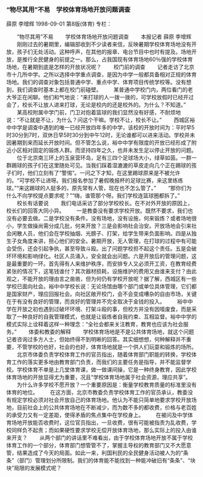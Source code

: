### “物尽其用”不易　学校体育场地开放问题调查
薛原  李增辉
1998-09-01
第8版(体育)
专栏：

　　“物尽其用”不易
　　学校体育场地开放问题调查
　　本报记者  薛原  李增辉
　　刚刚过去的暑期里，编辑部收到不少读者来信，反映暑期学校体育场地没有开放，孩子们无处活动。这种呼声，在其他的报章、电台节目中也时有提及。场地开放，是推行全民健身的前提之一。那么，占我国现有体育场地60％强的学校体育场地，在暑期到底是怎样的开放状况呢？
　　校门前的调查
　　记者走访了北京市十几所中学。之所以选择中学重点调查，是因为中学一般都具备相对正规的体育场地。我们的调查对象包括普通中学、重点中学、体育项目传统学校等。没有想到，我们调查时基本上都在校门前碰壁。
　　某普通中学校门内，两位看门的老大爷正在闲聊。他们和气地说：“来打球的人一拨一拨的，可学校放假时已经开过会了，校长不让放人进来打球，无论是校内的还是校外的。为什么？不知道。”
　　某高校附属中学门前，门卫对抱着篮球的我们显然没有好感，不耐烦地说：“不让就是不让，为什么？问这个干嘛。学校不让，校长不让。”
　　西城区裕中中学是调查中遇到的唯一已经开放四年多的中学，该校的开放时间为：平时早5时30分到7时，双休日早5时30分到中午12时，无论谁都可以进来活动。学校并未因暑期到来而延长开放时间。但不管怎么说，裕中中学有限度的开放已经形成了附近小区相对固定的锻炼人群。而坚持四年之久，也并未发生足以停止开放的问题。
　　位于北京南三环上的玉泉营环岛，足有三四个足球场大小，绿草如茵。一群一群踢球的孩子们在这里随处可见。当我们踩着湿漉漉的草皮走向几个正在踢球的孩子们时，他们立刻有了“警惕”。一问之下才知，在这里踢球原来是不被允许的。“可学校不让进呀。我们报名参加了暑假晚报杯的足球比赛，来这里练练球。”“来这踢球的人挺多的，原先常有人管，现在也不怎么管了。”
　　“那你们为什么不向学校提点要求呢？”“嗨，谁管那个呀。我们学校连篮球圈都拆了。”
　　校长有话要说
　　我们电话采访了部分学校校长。在不对外开放的原因上，校长们的回答大同小异。
　　一是教委没有要求学校开放。既然不要求，我们也没有必要去做。二是学校没有条件。没有场地，没有设施，何来锻炼？或者场地很小，学生做操尚需分成几批，何来开放？三是会影响社会治安。开放场地会引来社会闲散人员，他们会在学校抽烟、光膀子、打架，给学生带来负面影响。四是从独生子女角度来讲，担心他们的安全。暑期开放，无人管理，在打球的过程中有可能会受伤，还会引起争执，甚至导致斗殴。出了问题学校担不起这个责任。五是会破坏环境和影响绿化。社区人员涌入，安全就会出问题。六是开放后的管理问题，这是最重要的一环。首先得有人来维护秩序，而安排专人又必须开工资，在教育经费紧张的情况下，这笔钱谁付？其次器材损耗，设施维护的费用又由谁来支付？由此观之，不能开放的理由言之凿凿，但为何仍有学校开放呢？据了解，西城区有一些学校已面向社会。裕中中学校长说：无论场馆由哪个部门或单位具体管理，它们都是国家财产，理应回报社会。向社区敞开校门，会不会变成嘈杂的自由市场，关键在于有没有良好的管理，而良好的管理并不完全取决于金钱的投入。
　　裕中中学在开放之初也遇到过破坏环境、打架斗殴的事，但校方并没有因噎废食，而是采取了一种良好的自我管理模式，也就是让锻炼者自我约束、互相监督。裕中中学的模式实际上诠释着这样一种理念：“全社会都来关注教育，教育也应该为社会服务。”
　　体委和教委的解释
　　学校体育场地是不是公共体育场地，就这个问题记者咨询过多方人士，但始终得不到明晰的回答。其实细想想，何种解释并不重要，不管学校的也好，社会的也好，体育场地就是一个供人们玩耍和锻炼的场所。
　　北京市体委负责学校体育工作的官员指出，随着体育部门职能的转换，学校体育工作的落实更多地由教育部门负责，而我们的主要任务是指导，并不能监督学校。学校体育不单是上几堂体育课，做一做课间操，它是一种终身教育，因此学校体育场地的开放显得尤为重要，况且“学校体育场地属于社会资源，理应共享”。
　　为什么许多学校不愿开放？一个重要原因是：衡量学校教育质量的标准里没有体育的地位。
　　在这方面，北京市教委负责学校体育工作的官员承认，教委没有规定学校必须对社会开放自己的体育场地。他认为不能只简单地要求学校开放场地，目前社会上的公共体育场地在不断减少，而为数不多的都收费，价格与老百姓的承受力又有一定差距，使得矛盾的焦点集中在学校身上。
　　在被问及中学体育场地开放能否收费时，这位官员指出，一旦收费，很有可能被指责为乱收费，学校同样负不起责；而如果硬性要求学校无偿开放体育场地，那么实际上的投入由谁来开支？
　　从两个部门的讲话里不难看出，由于学校体育场地开放不属于学校体育工作的一个部分，体育部门想管管不了，掌握主导权的教育部门又不大愿意管，结果造成了今天的局面。如此一来，利国利民的全民健身活动被人为的“条条”（部门）管理划分所限制。我们的体育能不能找到一种能冲破旧有“条条”、“块块”局限的发展模式呢？
